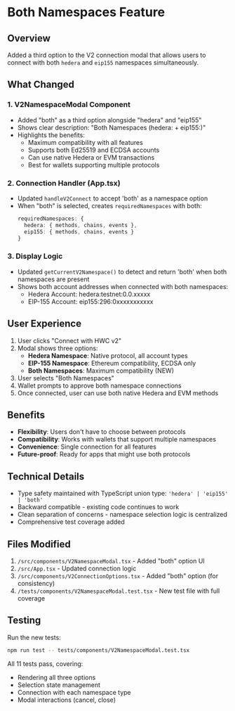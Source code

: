 # Both Namespaces Feature

## Overview

Added a third option to the V2 connection modal that allows users to connect with both `hedera`
and `eip155` namespaces simultaneously.

## What Changed

### 1. V2NamespaceModal Component

- Added "both" as a third option alongside "hedera" and "eip155"
- Shows clear description: "Both Namespaces (hedera: + eip155:)"
- Highlights the benefits:
  - Maximum compatibility with all features
  - Supports both Ed25519 and ECDSA accounts
  - Can use native Hedera or EVM transactions
  - Best for wallets supporting multiple protocols

### 2. Connection Handler (App.tsx)

- Updated `handleV2Connect` to accept 'both' as a namespace option
- When "both" is selected, creates `requiredNamespaces` with both:
  ```typescript
  requiredNamespaces: {
    hedera: { methods, chains, events },
    eip155: { methods, chains, events }
  }
  ```

### 3. Display Logic

- Updated `getCurrentV2Namespace()` to detect and return 'both' when both namespaces are present
- Shows both account addresses when connected with both namespaces:
  - Hedera Account: hedera:testnet:0.0.xxxxx
  - EIP-155 Account: eip155:296:0xxxxxxxxxxx

## User Experience

1. User clicks "Connect with HWC v2"
2. Modal shows three options:
   - **Hedera Namespace**: Native protocol, all account types
   - **EIP-155 Namespace**: Ethereum compatibility, ECDSA only
   - **Both Namespaces**: Maximum compatibility (NEW)
3. User selects "Both Namespaces"
4. Wallet prompts to approve both namespace connections
5. Once connected, user can use both native Hedera and EVM methods

## Benefits

- **Flexibility**: Users don't have to choose between protocols
- **Compatibility**: Works with wallets that support multiple namespaces
- **Convenience**: Single connection for all features
- **Future-proof**: Ready for apps that might use both protocols

## Technical Details

- Type safety maintained with TypeScript union type: `'hedera' | 'eip155' | 'both'`
- Backward compatible - existing code continues to work
- Clean separation of concerns - namespace selection logic is centralized
- Comprehensive test coverage added

## Files Modified

1. `/src/components/V2NamespaceModal.tsx` - Added "both" option UI
2. `/src/App.tsx` - Updated connection logic
3. `/src/components/V2ConnectionOptions.tsx` - Added "both" option (for consistency)
4. `/tests/components/V2NamespaceModal.test.tsx` - New test file with full coverage

## Testing

Run the new tests:

```bash
npm run test -- tests/components/V2NamespaceModal.test.tsx
```

All 11 tests pass, covering:

- Rendering all three options
- Selection state management
- Connection with each namespace type
- Modal interactions (cancel, close)
